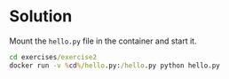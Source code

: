 # Solution

Mount the `hello.py` file in the container and start it.
```cmd
cd exercises/exercise2
docker run -v %cd%/hello.py:/hello.py python hello.py
```
